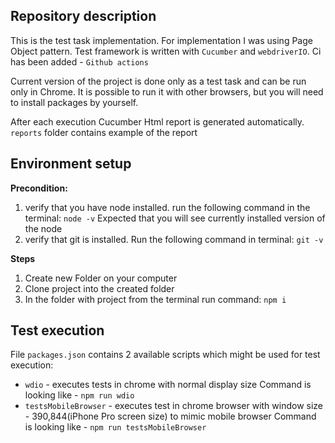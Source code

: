 ## Repository description

This is the test task implementation. 
For implementation I was using Page Object pattern. 
Test framework is written with `Cucumber` and `webdriverIO`.
Ci has been added - `Github actions`

Current version of the project is done only as a test task and can be run only in Chrome. It is possible to run it with other browsers, but you will need to install packages by yourself.

After each execution Cucumber Html report is generated automatically. 
`reports` folder contains example of the report

## Environment setup
**Precondition:**
1) verify that you have node installed. 
run the following command in the terminal: `node -v`
Expected that you will see currently installed version of the node
2) verify that git is installed. 
Run the following command in terminal: `git -v`


**Steps**
1) Create new Folder on your computer
2) Clone project into the created folder 
3) In the folder with project from the terminal run command: `npm i`


## Test execution
 File `packages.json` contains 2 available scripts which might be used for test execution: 
 * `wdio` - executes tests in chrome with normal display size
  Command is looking like - `npm run wdio`
 * `testsMobileBrowser` - executes test in chrome browser with window size - 390,844(iPhone Pro screen size) to mimic mobile browser
 Command is looking like - `npm run testsMobileBrowser`



